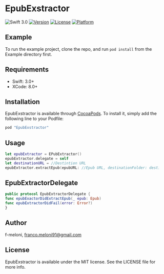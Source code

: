 # EpubExstractor
![Swift 3.0](https://img.shields.io/badge/Swift-3.0-red.svg)
[![Version](https://img.shields.io/cocoapods/v/EpubExstractor.svg?style=flat)](http://cocoapods.org/pods/EpubExstractor)
[![License](https://img.shields.io/cocoapods/l/EpubExstractor.svg?style=flat)](http://cocoapods.org/pods/EpubExstractor)
[![Platform](https://img.shields.io/cocoapods/p/EpubExstractor.svg?style=flat)](http://cocoapods.org/pods/EpubExstractor)

## Example

To run the example project, clone the repo, and run `pod install` from the Example directory first.

## Requirements

- Swift: 3.0+
- XCode: 8.0+

## Installation

EpubExstractor is available through [CocoaPods](http://cocoapods.org). To install
it, simply add the following line to your Podfile:

```ruby
pod "EpubExstractor"
```

## Usage
```swift
let epubExtractor = EPubExtractor()
epubExtractor.delegate = self
let destinationURL = //Destintion URL
epubExtractor.extractEpub(epubURL: //Epub URL, destinationFolder: destinationURL)
```

## EpubExtractorDelegate
```swift
public protocol EpubExtractorDelegate {
func epubExactorDidExtractEpub(_ epub: Epub)
func epubExtractorDidFail(error: Error?)
}
```

## Author

f-meloni, franco.meloni91@gmail.com

## License

EpubExstractor is available under the MIT license. See the LICENSE file for more info.
